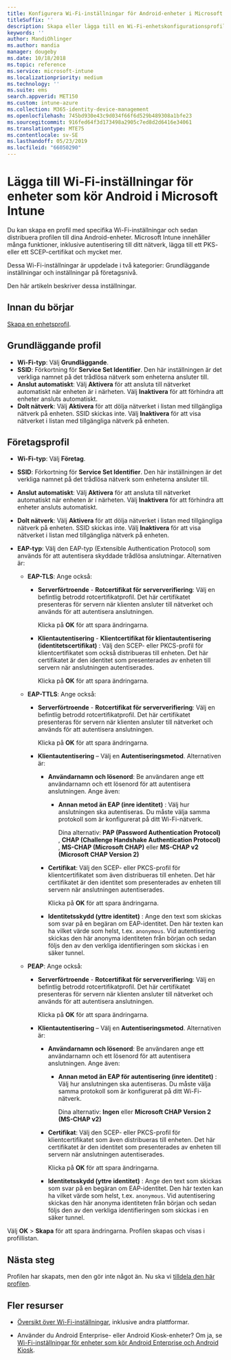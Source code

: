 ```yaml
---
title: Konfigurera Wi-Fi-inställningar för Android-enheter i Microsoft Intune – Azure | Microsoft Docs
titleSuffix: ''
description: Skapa eller lägga till en Wi-Fi-enhetskonfigurationsprofil för Android. Se de olika inställningarna, inklusive att lägga till certifikat, välja en EAP-typ och välja en autentiseringsmetod i Microsoft Intune.
keywords: ''
author: MandiOhlinger
ms.author: mandia
manager: dougeby
ms.date: 10/18/2018
ms.topic: reference
ms.service: microsoft-intune
ms.localizationpriority: medium
ms.technology: ''
ms.suite: ems
search.appverid: MET150
ms.custom: intune-azure
ms.collection: M365-identity-device-management
ms.openlocfilehash: 745bd930e43c9d034f66f6d529b489308a1bfe23
ms.sourcegitcommit: 916fed64f3d173498a2905c7ed8d2d6416e34061
ms.translationtype: MTE75
ms.contentlocale: sv-SE
ms.lasthandoff: 05/23/2019
ms.locfileid: "66050290"
---
```

# <a name="add-wi-fi-settings-for-devices-running-android-in-microsoft-intune"></a>Lägga till Wi-Fi-inställningar för enheter som kör Android i Microsoft Intune

Du kan skapa en profil med specifika Wi-Fi-inställningar och sedan distribuera profilen till dina Android-enheter. Microsoft Intune innehåller många funktioner, inklusive autentisering till ditt nätverk, lägga till ett PKS- eller ett SCEP-certifikat och mycket mer.

Dessa Wi-Fi-inställningar är uppdelade i två kategorier: Grundläggande inställningar och inställningar på företagsnivå.

Den här artikeln beskriver dessa inställningar.

## <a name="before-you-begin"></a>Innan du börjar

[Skapa en enhetsprofil](device-profile-create.md).

## <a name="basic-profile"></a>Grundläggande profil

- **Wi-Fi-typ**: Välj **Grundläggande**.
- **SSID**: Förkortning för **Service Set Identifier**. Den här inställningen är det verkliga namnet på det trådlösa nätverk som enheterna ansluter till.
- **Anslut automatiskt**: Välj **Aktivera** för att ansluta till nätverket automatiskt när enheten är i närheten. Välj **Inaktivera** för att förhindra att enheter ansluts automatiskt.
- **Dolt nätverk**: Välj **Aktivera** för att dölja nätverket i listan med tillgängliga nätverk på enheten. SSID skickas inte. Välj **Inaktivera** för att visa nätverket i listan med tillgängliga nätverk på enheten.

## <a name="enterprise-profile"></a>Företagsprofil

- **Wi-Fi-typ**: Välj **Företag**.
- **SSID**: Förkortning för **Service Set Identifier**. Den här inställningen är det verkliga namnet på det trådlösa nätverk som enheterna ansluter till.
- **Anslut automatiskt**: Välj **Aktivera** för att ansluta till nätverket automatiskt när enheten är i närheten. Välj **Inaktivera** för att förhindra att enheter ansluts automatiskt.
- **Dolt nätverk**: Välj **Aktivera** för att dölja nätverket i listan med tillgängliga nätverk på enheten. SSID skickas inte. Välj **Inaktivera** för att visa nätverket i listan med tillgängliga nätverk på enheten.
- **EAP-typ**: Välj den EAP-typ (Extensible Authentication Protocol) som används för att autentisera skyddade trådlösa anslutningar. Alternativen är: 

  - **EAP-TLS**: Ange också:

    - **Serverförtroende** - **Rotcertifikat för serververifiering**: Välj en befintlig betrodd rotcertifikatprofil. Det här certifikatet presenteras för servern när klienten ansluter till nätverket och används för att autentisera anslutningen.

      Klicka på **OK** för att spara ändringarna.

    - **Klientautentisering** - **Klientcertifikat för klientautentisering (identitetscertifikat)** : Välj den SCEP- eller PKCS-profil för klientcertifikatet som också distribueras till enheten. Det här certifikatet är den identitet som presenterades av enheten till servern när anslutningen autentiserades.

      Klicka på **OK** för att spara ändringarna.

  - **EAP-TTLS**: Ange också:

    - **Serverförtroende** - **Rotcertifikat för serververifiering**: Välj en befintlig betrodd rotcertifikatprofil. Det här certifikatet presenteras för servern när klienten ansluter till nätverket och används för att autentisera anslutningen.

      Klicka på **OK** för att spara ändringarna.

    - **Klientautentisering** – Välj en **Autentiseringsmetod**. Alternativen är:

      - **Användarnamn och lösenord**: Be användaren ange ett användarnamn och ett lösenord för att autentisera anslutningen. Ange även:
        - **Annan metod än EAP (inre identitet)** : Välj hur anslutningen ska autentiseras. Du måste välja samma protokoll som är konfigurerat på ditt Wi-Fi-nätverk.

          Dina alternativ: **PAP (Password Authentication Protocol)** , **CHAP (Challenge Handshake Authentication Protocol)** , **MS-CHAP (Microsoft CHAP)** eller **MS-CHAP v2 (Microsoft CHAP Version 2)**

      - **Certifikat**: Välj den SCEP- eller PKCS-profil för klientcertifikatet som även distribueras till enheten. Det här certifikatet är den identitet som presenterades av enheten till servern när anslutningen autentiserades.

        Klicka på **OK** för att spara ändringarna.

      - **Identitetsskydd (yttre identitet)** : Ange den text som skickas som svar på en begäran om EAP-identitet. Den här texten kan ha vilket värde som helst, t.ex. `anonymous`. Vid autentisering skickas den här anonyma identiteten från början och sedan följs den av den verkliga identifieringen som skickas i en säker tunnel.

  - **PEAP**: Ange också:

    - **Serverförtroende** - **Rotcertifikat för serververifiering**: Välj en befintlig betrodd rotcertifikatprofil. Det här certifikatet presenteras för servern när klienten ansluter till nätverket och används för att autentisera anslutningen.

      Klicka på **OK** för att spara ändringarna.

    - **Klientautentisering** – Välj en **Autentiseringsmetod**. Alternativen är:

      - **Användarnamn och lösenord**: Be användaren ange ett användarnamn och ett lösenord för att autentisera anslutningen. Ange även:
        - **Annan metod än EAP för autentisering (inre identitet)** : Välj hur anslutningen ska autentiseras. Du måste välja samma protokoll som är konfigurerat på ditt Wi-Fi-nätverk.

          Dina alternativ: **Ingen** eller **Microsoft CHAP Version 2 (MS-CHAP v2)**

      - **Certifikat**: Välj den SCEP- eller PKCS-profil för klientcertifikatet som även distribueras till enheten. Det här certifikatet är den identitet som presenterades av enheten till servern när anslutningen autentiserades.

        Klicka på **OK** för att spara ändringarna.

      - **Identitetsskydd (yttre identitet)** : Ange den text som skickas som svar på en begäran om EAP-identitet. Den här texten kan ha vilket värde som helst, t.ex. `anonymous`. Vid autentisering skickas den här anonyma identiteten från början och sedan följs den av den verkliga identifieringen som skickas i en säker tunnel.

Välj **OK** > **Skapa** för att spara ändringarna. Profilen skapas och visas i profillistan.

## <a name="next-steps"></a>Nästa steg

Profilen har skapats, men den gör inte något än. Nu ska vi [tilldela den här profilen](device-profile-assign.md).

## <a name="more-resources"></a>Fler resurser

- [Översikt över Wi-Fi-inställningar](wi-fi-settings-configure.md), inklusive andra plattformar.

- Använder du Android Enterprise- eller Android Kiosk-enheter? Om ja, se [Wi-Fi-inställningar för enheter som kör Android Enterprise och Android Kiosk](wi-fi-settings-android-enterprise.md).
